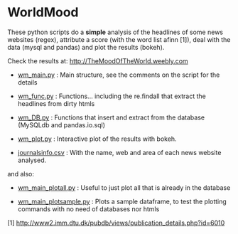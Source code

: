 WorldMood
=========

These python scripts do a **simple** analysis of the headlines of some news websites (regex), attribute a score (with the word list afinn [1]), deal with the data (mysql and pandas) and plot the results (bokeh).

Check the results at: http://TheMoodOfTheWorld.weebly.com

- [wm_main.py](wm_main.py) :    Main structure, see the comments on the script for the details

- [wm_func.py](wm_func.py) :    Functions... including the re.findall that extract the headlines from dirty htmls

- [wm_DB.py](wm_DB.py)   :    Functions that insert and extract from the database (MySQLdb and pandas.io.sql)

- [wm_plot.py](wm_plot.py)    :    Interactive plot of the results with bokeh.

- [journalsinfo.csv](journalsinfo.csv) : With the name, web and area of each news website analysed.

and also:

- [wm_main_plotall.py](wm_main_plotall.py)    :  Useful to just plot all that is already in the database
 
- [wm_main_plotsample.py](wm_main_plotsample.py) :  Plots a sample dataframe, to test the plotting commands with no need of databases nor htmls



[1] http://www2.imm.dtu.dk/pubdb/views/publication_details.php?id=6010
